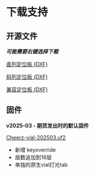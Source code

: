 # 下载支持

## 开源文件

***可能需要右键选择下载***

<a href="https://raw.githubusercontent.com/pretendancers/pretendancers.github.io/refs/heads/main/public/plates/ortholinear.dxf" download="ortholinear.dxf">直列定位板 (DXF)</a>

<a href="https://raw.githubusercontent.com/pretendancers/pretendancers.github.io/refs/heads/main/public/plates/staggered.dxf" download="staggered.dxf">斜列定位板 (DXF)</a>

<a href="https://raw.githubusercontent.com/pretendancers/pretendancers.github.io/refs/heads/main/public/plates/universal.dxf" download="universal.dxf">兼容定位板 (DXF)</a>


## 固件

**v2025-03 - 期货发出时的默认固件**

<a href="https://raw.githubusercontent.com/pretendancers/pretendancers.github.io/refs/heads/main/public/firmwares/Cheerz-vial-202503.uf2">Cheerz-vial-202503.uf2</a>

- 新增 keyoverride
- 层数追加到16层
- 单独的原生vial灯光tab